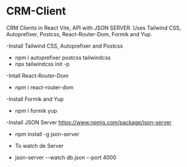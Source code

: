 # CRM-Client
CRM Clients in React Vite, API with JSON SERVER. Uses Tailwind CSS, Autoprefixer, Postcss, React-Router-Dom, Formik and Yup.

-Install Tailwind CSS, Autoprefixer and Postcss
* npm i autoprefixer postcss tailwindcss
* npx tailwindcss init -p

-Intall React-Router-Dom
* npm i react-router-dom

-Install Formik and Yup
* npm i formik yup

-Install JSON Server
https://www.npmjs.com/package/json-server
* npm install -g json-server

* To watch de Server
* json-server --watch db.json --port 4000

